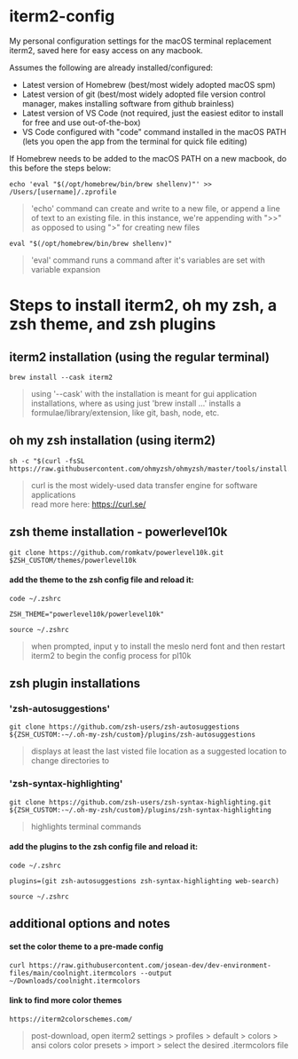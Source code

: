 # iterm2-config
My personal configuration settings for the macOS terminal replacement iterm2, saved here for easy access on any macbook. 

Assumes the following are already installed/configured:
- Latest version of Homebrew (best/most widely adopted macOS spm)
- Latest version of git (best/most widely adopted file version control manager, makes installing software from github brainless)
- Latest version of VS Code (not required, just the easiest editor to install for free and use out-of-the-box)
- VS Code configured with "code" command installed in the macOS PATH (lets you open the app from the terminal for quick file editing)

If Homebrew needs to be added to the macOS PATH on a new macbook, do this before the steps below:
```
echo 'eval "$(/opt/homebrew/bin/brew shellenv)"' >> /Users/[username]/.zprofile
```
> 'echo' command can create and write to a new file, or append a line of text to an existing file. in this instance, we're appending with ">>" as opposed to using ">" for creating new files
```
eval "$(/opt/homebrew/bin/brew shellenv)"
```
> 'eval' command runs a command after it's variables are set with variable expansion

# Steps to install iterm2, oh my zsh, a zsh theme, and zsh plugins
## iterm2 installation (using the regular terminal)
```
brew install --cask iterm2
```

> using '--cask' with the installation is meant for gui application installations, where as using just 'brew install ...' installs a formulae/library/extension, like git, bash, node, etc.

## oh my zsh installation (using iterm2)
```
sh -c "$(curl -fsSL https://raw.githubusercontent.com/ohmyzsh/ohmyzsh/master/tools/install.sh)"
```
> curl is the most widely-used data transfer engine for software applications <br />
> read more here: https://curl.se/

## zsh theme installation - powerlevel10k
```
git clone https://github.com/romkatv/powerlevel10k.git $ZSH_CUSTOM/themes/powerlevel10k
```

#### add the theme to the zsh config file and reload it:
```
code ~/.zshrc
```
```
ZSH_THEME="powerlevel10k/powerlevel10k"
```
```
source ~/.zshrc
```
> when prompted, input y to install the meslo nerd font and then restart iterm2 to begin the config process for pl10k 

## zsh plugin installations
### 'zsh-autosuggestions'
```
git clone https://github.com/zsh-users/zsh-autosuggestions ${ZSH_CUSTOM:-~/.oh-my-zsh/custom}/plugins/zsh-autosuggestions
```
> displays at least the last visted file location as a suggested location to change directories to

### 'zsh-syntax-highlighting'
```
git clone https://github.com/zsh-users/zsh-syntax-highlighting.git ${ZSH_CUSTOM:-~/.oh-my-zsh/custom}/plugins/zsh-syntax-highlighting
```
> highlights terminal commands

#### add the plugins to the zsh config file and reload it:
```
code ~/.zshrc
```
```
plugins=(git zsh-autosuggestions zsh-syntax-highlighting web-search)
```
```
source ~/.zshrc
```

## additional options and notes
#### set the color theme to a pre-made config
```
curl https://raw.githubusercontent.com/josean-dev/dev-environment-files/main/coolnight.itermcolors --output ~/Downloads/coolnight.itermcolors
```
#### link to find more color themes
```
https://iterm2colorschemes.com/
```
> post-download, open iterm2 settings > profiles > default > colors > ansi colors color presets > import > select the desired .itermcolors file